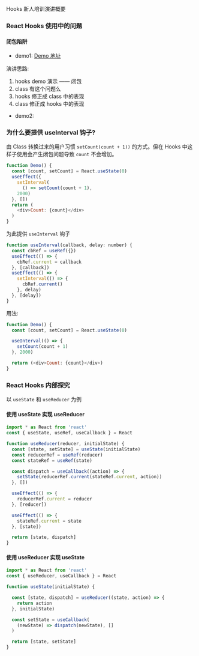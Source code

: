 Hooks 新人培训演讲概要

### React Hooks 使用中的问题

#### 闭包陷阱

* demo1: [Demo 地址](https://codesandbox.io/s/22y21468r)

演讲思路:

1. hooks demo 演示 —— 闭包
2. class 有这个问题么
3. hooks 修正成 class 中的表现
4. class 修正成 hooks 中的表现

* demo2:

### 为什么要提供 useInterval 钩子?

由 Class 转换过来的用户习惯 `setCount(count + 1))` 的方式。但在 Hooks 中这样子使用会产生闭包问题导致 `count` 不会增加。

```js
function Demo() {
  const [count, setCount] = React.useState(0)
  useEffect({
    setInterval(
      () => setCount(count + 1),
    2000)
  }, [])
  return (
    <div>Count: {count}</div>
  )
}
```

为此提供 `useInterval` 钩子

```js
function useInterval(callback, delay: number) {
  const cbRef = useRef({})
  useEffect(() => {
    cbRef.current = callback
  }, [callback])
  useEffect(() => {
    setInterval(() => {
      cbRef.current()
    }, delay)
  }, [delay])
}
```

用法:

```js
function Demo() {
  const [count, setCount] = React.useState(0)

  useInterval(() => {
    setCount(count + 1)
  }, 2000)

  return (<div>Count: {count}</div>)
}
```

### React Hooks 内部探究

以 `useState` 和 `useReducer` 为例

#### 使用 useState 实现 useReducer

```js
import * as React from 'react'
const { useState, useRef, useCallback } = React

function useReducer(reducer, initialState) {
  const [state, setState] = useState(initialState)
  const reducerRef = useRef(reducer)
  const stateRef = useRef(state)

  const dispatch = useCallback((action) => {
    setState(reducerRef.current(stateRef.current, action))
  }, [])

  useEffect(() => {
    reducerRef.current = reducer
  }, [reducer])

  useEffect(() => {
    stateRef.current = state
  }, [state])

  return [state, dispatch]
}
```

#### 使用 useReducer 实现 useState

```js
import * as React from 'react'
const { useReducer, useCallback } = React

function useState(initialState) {

  const [state, dispatch] = useReducer((state, action) => {
    return action
  }, initialState)

  const setState = useCallback(
    (newState) => dispatch(newState), []
  )

  return [state, setState]
}
```

